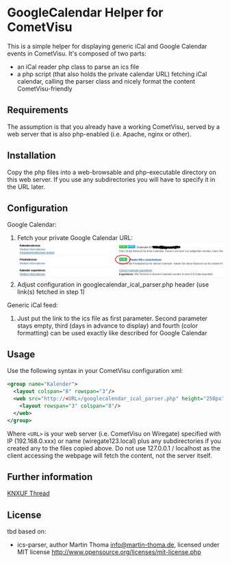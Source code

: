 # GoogleCalendar Helper for CometVisu

This is a simple helper for displaying generic iCal and Google Calendar events in CometVisu.
It's composed of two parts:
- an iCal reader php class to parse an ics file
- a php script (that also holds the private calendar URL) fetching iCal calendar, calling the parser class and nicely format the content CometVisu-friendly

## Requirements

The assumption is that you already have a working CometVisu, served by a web server that is also php-enabled (i.e. Apache, nginx or other).

## Installation
Copy the php files into a web-browsable and php-executable directory on this web server. If you use any subdirectories you will have to specify it in the URL later.

## Configuration
Google Calendar:
1. Fetch your private Google Calendar URL: ![alt text](https://raw.githubusercontent.com/OpenAutomationProject/OpenAutomation/master/GoogleCalendarHelper/image_46687.jpg "copy link")
2. Adjust configuration in googlecalendar_ical_parser.php header (use link(s) fetched in step 1)

Generic iCal feed:
1. Just put the link to the ics file as first parameter. Second parameter stays empty, third (days in advance to display) and fourth (color formatting) can be used exactly like described for Google Calendar

## Usage

Use the following syntax in your CometVisu configuration xml:
```xml
<group name="Kalender">
  <layout colspan="8" rowspan="3"/>
  <web src="http://<URL>/googlecalendar_ical_parser.php" height="250px" frameborder="false" refresh="10800" scrolling="no">
    <layout rowspan="3" colspan="8"/>
  </web>
</group>
```

Where `<URL>` is your web server (i.e. CometVisu on Wiregate) specified with IP (192.168.0.xxx) or name (wiregate123.local) plus any subdirectories if you created any to the files copied above.
Do not use 127.0.0.1 / localhost as the client accessing the webpage will fetch the content, not the server itself.

## Further information

[KNXUF Thread](https://knx-user-forum.de/forum/supportforen/cometvisu/33952-google-kalender-in-der-cometvisu/)

## License
tbd
based on:
- ics-parser, author Martin Thoma <info@martin-thoma.de>, licensed under MIT license http://www.opensource.org/licenses/mit-license.php
